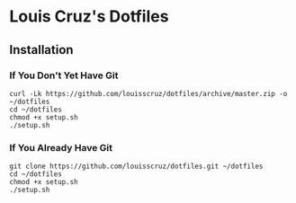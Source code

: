 # Louis Cruz's Dotfiles

## Installation

### If You Don't Yet Have Git

```
curl -Lk https://github.com/louisscruz/dotfiles/archive/master.zip -o ~/dotfiles
cd ~/dotfiles
chmod +x setup.sh
./setup.sh
```

### If You Already Have Git

```
git clone https://github.com/louisscruz/dotfiles.git ~/dotfiles
cd ~/dotfiles
chmod +x setup.sh
./setup.sh
```

